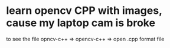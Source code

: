 # learn opencv CPP with images, cause my laptop cam is broke
to see the file opncv-c++ => opencv-c++ => open .cpp format file

